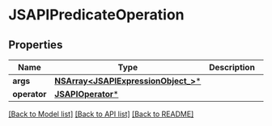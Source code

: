 # JSAPIPredicateOperation

## Properties
Name | Type | Description | Notes
------------ | ------------- | ------------- | -------------
**args** | [**NSArray&lt;JSAPIExpressionObject_&gt;***](JSAPIExpressionObject_.md) |  | [optional] 
**operator** | [**JSAPIOperator***](JSAPIOperator.md) |  | [optional] 

[[Back to Model list]](../README.md#documentation-for-models) [[Back to API list]](../README.md#documentation-for-api-endpoints) [[Back to README]](../README.md)


